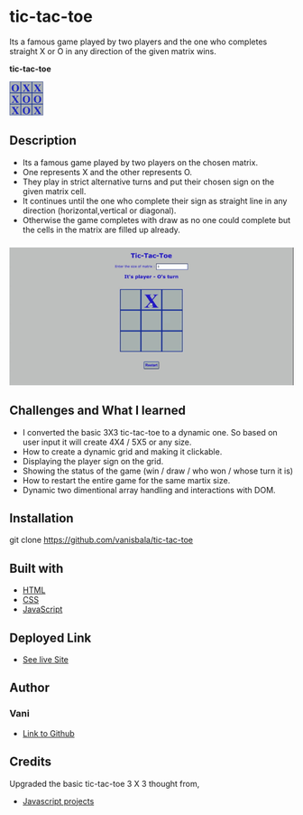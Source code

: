 # tic-tac-toe
Its a famous game played by two players and the one who completes straight X or O in any direction of the given matrix wins.

**tic-tac-toe**

<img src="./media/tictactoe.png" width="60" height="60">

## Description
- Its a famous game played by two players on the chosen matrix.
- One represents X and the other represents O.
- They play in strict alternative turns and put their chosen sign on the given matrix cell.
- It continues until the one who complete their sign as straight line in any direction (horizontal,vertical or diagonal).
- Otherwise the game completes with draw as no one could complete but the cells in the matrix are filled up already.

### 
![tic-tac-toe demo](./media/Tic-tac-toe.gif)


## Challenges and What I learned
- I converted the basic 3X3 tic-tac-toe to a dynamic one. So based on user input it will create 4X4 / 5X5 or any size.
- How to create a dynamic grid and making it clickable.
- Displaying the player sign on the grid.
- Showing the status of the game (win / draw / who won / whose turn it is)
- How to restart the entire game for the same martix size.
- Dynamic two dimentional array handling and interactions with DOM.

## Installation
git clone https://github.com/vanisbala/tic-tac-toe

## Built with
- [HTML](https://developer.mozilla.org/en-US/docs/Web/HTML)
- [CSS](https://developer.mozilla.org/en-US/docs/Web/CSS)
- [JavaScript](https://developer.mozilla.org/en-US/docs/Web/Javascript)

## Deployed Link
- [See live Site]( https://vanisbala.github.io/tic-tac-toe/)


## Author
### Vani 
- [Link to Github](https://github.com/vanisbala)

## Credits
Upgraded the basic tic-tac-toe 3 X 3 thought from,
- [Javascript projects](https://dev.to/bornasepic/pure-and-simple-tic-tac-toe-with-javascript-4pgn) 





